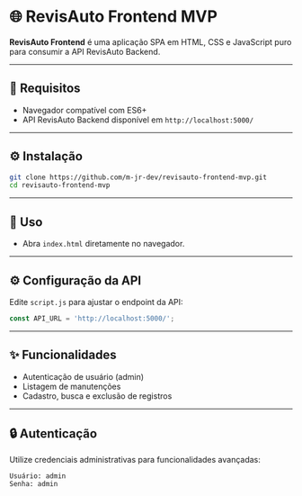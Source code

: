 # 🌐 RevisAuto Frontend MVP

**RevisAuto Frontend** é uma aplicação SPA em HTML, CSS e JavaScript puro para consumir a API RevisAuto Backend.

---

## 📝 Requisitos

- Navegador compatível com ES6+  
- API RevisAuto Backend disponível em `http://localhost:5000/`  

---

## ⚙️ Instalação

```bash
git clone https://github.com/m-jr-dev/revisauto-frontend-mvp.git
cd revisauto-frontend-mvp
```

---

## 🚀 Uso

- Abra `index.html` diretamente no navegador.

---

## ⚙️ Configuração da API

Edite `script.js` para ajustar o endpoint da API:

```javascript
const API_URL = 'http://localhost:5000/';
```

---

## ✨ Funcionalidades

- Autenticação de usuário (admin)  
- Listagem de manutenções  
- Cadastro, busca e exclusão de registros  

---

## 🔒 Autenticação

Utilize credenciais administrativas para funcionalidades avançadas:

```text
Usuário: admin
Senha: admin
```
